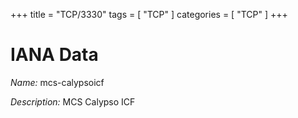 +++
title = "TCP/3330"
tags = [ "TCP" ]
categories = [ "TCP" ]
+++

# IANA Data

_Name:_ mcs-calypsoicf

_Description:_ MCS Calypso ICF

